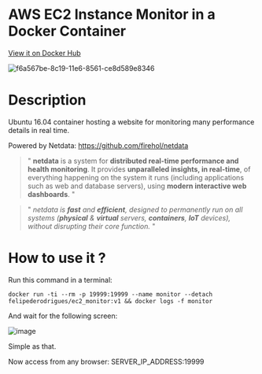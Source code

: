 # AWS EC2 Instance Monitor in a Docker Container

[View it on Docker Hub](https://hub.docker.com/r/felipederodrigues/ec2_monitor)

![f6a567be-8c19-11e6-8561-ce8d589e8346](https://cloud.githubusercontent.com/assets/7635127/26420919/8a18cc4a-409a-11e7-9bc9-c617e55a0f2b.gif)

# Description

Ubuntu 16.04 container hosting a website for monitoring many performance details in real time.

Powered by Netdata: https://github.com/firehol/netdata

> " **netdata** is a system for **distributed real-time performance and health monitoring**.
It provides **unparalleled insights, in real-time**, of everything happening on the
system it runs (including applications such as web and database servers), using
**modern interactive web dashboards**. "

> " _netdata is **fast** and **efficient**, designed to permanently run on all systems
(**physical** & **virtual** servers, **containers**, **IoT** devices), without
disrupting their core function._ "

# How to use it ?

Run this command in a terminal:
```console
docker run -ti --rm -p 19999:19999 --name monitor --detach felipederodrigues/ec2_monitor:v1 && docker logs -f monitor
```
And wait for the following screen:

![image](https://cloud.githubusercontent.com/assets/7635127/26420352/b5ed8f9c-4098-11e7-83d0-edda9489cac0.png)

Simple as that.

Now access from any browser: SERVER_IP_ADDRESS:19999
